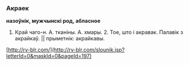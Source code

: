### Акраек
**назоўнік, мужчынскі род, абласное**

1. Край чаго-н. А. тканіны. А. хмары. 2. Тое, што і акравак. Палавік з акрайкаў. || прыметнік: акрайкавы.

<a rel="author">[http://rv-blr.com/](http://rv-blr.com/slounik.jsp?letterId=0&maskId=0&pageId=197)</a>
